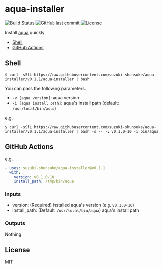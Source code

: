 # aqua-installer

[![Build Status](https://github.com/suzuki-shunsuke/aqua-installer/workflows/test/badge.svg)](https://github.com/suzuki-shunsuke/aqua-installer/actions)
[![GitHub last commit](https://img.shields.io/github/last-commit/suzuki-shunsuke/aqua-installer.svg)](https://github.com/suzuki-shunsuke/aqua-installer)
[![License](http://img.shields.io/badge/license-mit-blue.svg?style=flat-square)](https://raw.githubusercontent.com/suzuki-shunsuke/aqua-installer/main/LICENSE)

Install [aqua](https://github.com/suzuki-shunsuke/aqua) quickly

* [Shell](#shell)
* [GitHub Actions](#github-actions)

## Shell

```
$ curl -sSfL https://raw.githubusercontent.com/suzuki-shunsuke/aqua-installer/v0.1.1/aqua-installer | bash
```

You can pass the following parameters.

* `-v [aqua version]`: aqua version
* `-i [aqua install path]`: aqua's install path (default: `/usr/local/bin/aqua`)

e.g.

```
$ curl -sSfL https://raw.githubusercontent.com/suzuki-shunsuke/aqua-installer/v0.1.1/aqua-installer | bash -s -- -v v0.1.0-10 -i bin/aqua
```

## GitHub Actions

e.g.

```yaml
- uses: suzuki-shunsuke/aqua-installer@v0.1.1
  with:
    version: v0.1.0-10
    install_path: /tmp/bin/aqua
```

### Inputs

- version: (Required) installed aqua's version (e.g. `v0.1.0-10`)
- install_path: (Default: `/usr/local/bin/aqua`) aqua's install path

### Outputs

Nothing

## License

[MIT](LICENSE)
